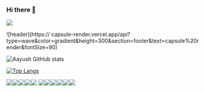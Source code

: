 ### Hi there 👋
<img src="https:// capsule-render.vercel.app/api?type=wave&color=auto&height=300&section=header&text=capsule%20render&fontSize=90" />


![header](https:// capsule-render.vercel.app/api?type=wave&color=gradient&height=300&section=footer&text=capsule%20render&fontSize=90)







![Aayush GitHub stats](https://github-readme-stats.vercel.app/api?username=San1357&show_icons=true&theme=radical)

[![Top Langs](https://github-readme-stats.vercel.app/api/top-langs/?username=San1357)](https://github.com/San1357/github-readme-stats)


![](https://img.shields.io/badge/<OS>-<Linux>-informational?style=flat&logo=<LOGO_NAME>&logoColor=white&color=2bbc8a)![](https://img.shields.io/badge/<Code>-<PYTHON>-informational?style=flat&logo=data:image/svg%2bxml;base64,<BASE64_DATA>)![](https://img.shields.io/badge/<Code>-<SimpleJAVA>-informational?style=flat&logo=<LOGO_NAME>&logoColor=white&color=2bbc8a)![](https://img.shields.io/badge/<Code>-<Solidity>-informational?style=flat&logo=<LOGO_NAME>&logoColor=white&color=2bbc8a)![](https://img.shields.io/badge/<OS>-<Linux>-informational?style=flat&logo=<LOGO_NAME>&logoColor=white&color=2bbc8a)
![](https://img.shields.io/badge/<Editor>-<Anaconda/Jupiter>-informational?style=flat&logo=<LOGO_NAME>&logoColor=white&color=2bbc8a)![](https://img.shields.io/badge/<Skill>-<PYTHON>-informational?style=flat&logo=<LOGO_NAME>&logoColor=white&color=2bbc8a)![](https://img.shields.io/badge/<Skill>-<Gaming>-informational?style=flat&logo=<LOGO_NAME>&logoColor=white&color=2bbc8a)![](https://img.shields.io/badge/<Skill>-<Sketching>-informational?style=flat&logo=<LOGO_NAME>&logoColor=white&color=2bbc8a)![](https://img.shields.io/badge/<Skill>-<Blockchain(Ethereum)>-informational?style=flat&logo=<LOGO_NAME>&logoColor=white&color=2bbc8a)![](https://img.shields.io/badge/<Skill>-<MachineLearning(beginner_Level)>-informational?style=flat&logo=<LOGO_NAME>&logoColor=white&color=2bbc8a)























<!--
**San1357/San1357** is a ✨ _special_ ✨ repository because its `README.md` (this file) appears on your GitHub profile.

Here are some ideas to get you started:

- 🔭 I’m currently working on ...
- 🌱 I’m currently learning ...
- 👯 I’m looking to collaborate on ...
- 🤔 I’m looking for help with ...
- 💬 Ask me about ...
- 📫 How to reach me: ...
- 😄 Pronouns: ...
- ⚡ Fun fact: ...
-->
